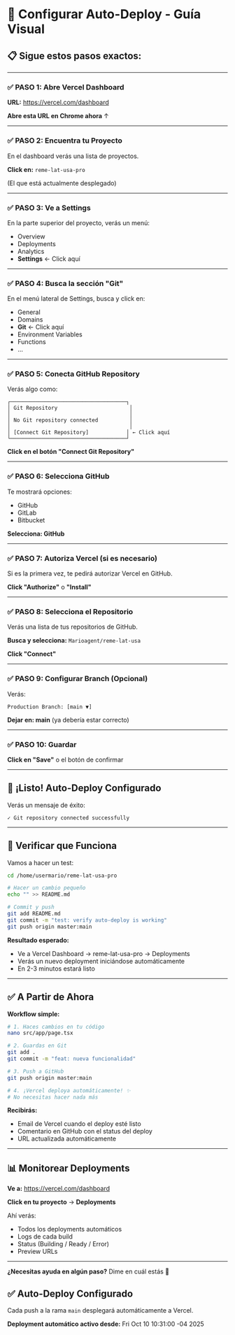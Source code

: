 # 🚀 Configurar Auto-Deploy - Guía Visual

## 📋 Sigue estos pasos exactos:

---

### ✅ PASO 1: Abre Vercel Dashboard

**URL:** https://vercel.com/dashboard

**Abre esta URL en Chrome ahora** ↑

---

### ✅ PASO 2: Encuentra tu Proyecto

En el dashboard verás una lista de proyectos.

**Click en:** `reme-lat-usa-pro`

(El que está actualmente desplegado)

---

### ✅ PASO 3: Ve a Settings

En la parte superior del proyecto, verás un menú:
- Overview
- Deployments
- Analytics
- **Settings** ← Click aquí

---

### ✅ PASO 4: Busca la sección "Git"

En el menú lateral de Settings, busca y click en:
- General
- Domains
- **Git** ← Click aquí
- Environment Variables
- Functions
- ...

---

### ✅ PASO 5: Conecta GitHub Repository

Verás algo como:

```
┌─────────────────────────────────────┐
│ Git Repository                       │
│                                      │
│ No Git repository connected          │
│                                      │
│ [Connect Git Repository]            │ ← Click aquí
└─────────────────────────────────────┘
```

**Click en el botón "Connect Git Repository"**

---

### ✅ PASO 6: Selecciona GitHub

Te mostrará opciones:
- GitHub
- GitLab
- Bitbucket

**Selecciona: GitHub**

---

### ✅ PASO 7: Autoriza Vercel (si es necesario)

Si es la primera vez, te pedirá autorizar Vercel en GitHub.

**Click "Authorize"** o **"Install"**

---

### ✅ PASO 8: Selecciona el Repositorio

Verás una lista de tus repositorios de GitHub.

**Busca y selecciona:** `Marioagent/reme-lat-usa`

**Click "Connect"**

---

### ✅ PASO 9: Configurar Branch (Opcional)

Verás:

```
Production Branch: [main ▼]
```

**Dejar en: main** (ya debería estar correcto)

---

### ✅ PASO 10: Guardar

**Click en "Save"** o el botón de confirmar

---

## 🎉 ¡Listo! Auto-Deploy Configurado

Verás un mensaje de éxito:
```
✓ Git repository connected successfully
```

---

## 🧪 Verificar que Funciona

Vamos a hacer un test:

```bash
cd /home/usermario/reme-lat-usa-pro

# Hacer un cambio pequeño
echo "" >> README.md

# Commit y push
git add README.md
git commit -m "test: verify auto-deploy is working"
git push origin master:main
```

**Resultado esperado:**
- Ve a Vercel Dashboard → reme-lat-usa-pro → Deployments
- Verás un nuevo deployment iniciándose automáticamente
- En 2-3 minutos estará listo

---

## ✅ A Partir de Ahora

**Workflow simple:**

```bash
# 1. Haces cambios en tu código
nano src/app/page.tsx

# 2. Guardas en Git
git add .
git commit -m "feat: nueva funcionalidad"

# 3. Push a GitHub
git push origin master:main

# 4. ¡Vercel deploya automáticamente! ✨
# No necesitas hacer nada más
```

**Recibirás:**
- Email de Vercel cuando el deploy esté listo
- Comentario en GitHub con el status del deploy
- URL actualizada automáticamente

---

## 📊 Monitorear Deployments

**Ve a:** https://vercel.com/dashboard

**Click en tu proyecto** → **Deployments**

Ahí verás:
- Todos los deployments automáticos
- Logs de cada build
- Status (Building / Ready / Error)
- Preview URLs

---

**¿Necesitas ayuda en algún paso?** Dime en cuál estás 🚀


## ✅ Auto-Deploy Configurado

Cada push a la rama `main` desplegará automáticamente a Vercel.

**Deployment automático activo desde:** Fri Oct 10 10:31:00 -04 2025


